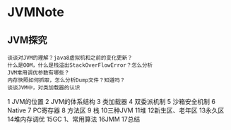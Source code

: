 # JVMNote

## JVM探究
````
谈谈对JVM的理解？java8虚拟机和之前的变化更新？
什么是OOM，什么是栈溢出StackOverFlowError？怎么分析
JVM常用调优参数有哪些？
内存快照如何抓取，怎么分析Dump文件？知道吗？
谈谈JVM中，对类加载器的认识
````

1 JVM的位置
2 JVM的体系结构
3 类加载器
4 双委派机制
5 沙箱安全机制
6 Native
7 PC寄存器
8 方法区
9 栈
10三种JVM
11堆
12新生区、老年区
13永久区
14堆内存调优
15GC
  1、常用算法
16JMM
17总结
